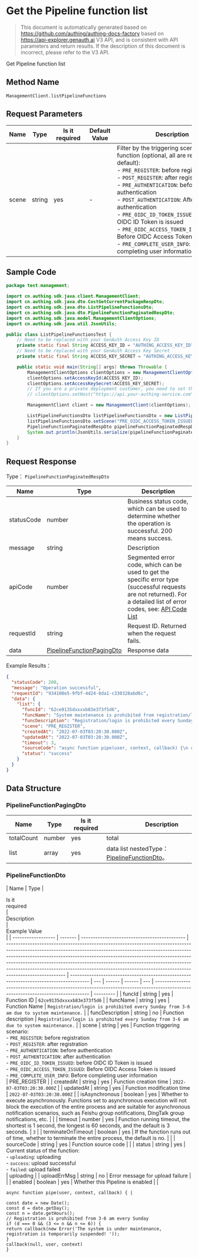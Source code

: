 # Get the Pipeline function list

<!--
Warning ⚠️:
Do not modify this document directly,
https://github.com/Authing/authing-docs-factory
Use this project to generate
-->

<LastUpdated />

> This document is automatically generated based on https://github.com/authing/authing-docs-factory based on https://api-explorer.genauth.ai V3 API, and is consistent with API parameters and return results. If the description of this document is incorrect, please refer to the V3 API.

Get Pipeline function list

## Method Name

`ManagementClient.listPipelineFunctions`

## Request Parameters

| Name  | Type   | <div style="width:80px">Is it required</div> | <div style="width:60px">Default Value</div> | <div style="width:300px">Description</div>                                                                                                                                                                                                                                                                                                                                                                                                                                                | <div style="width:200px">Example Value</div> |
| ----- | ------ | -------------------------------------------- | ------------------------------------------- | ----------------------------------------------------------------------------------------------------------------------------------------------------------------------------------------------------------------------------------------------------------------------------------------------------------------------------------------------------------------------------------------------------------------------------------------------------------------------------------------- | -------------------------------------------- |
| scene | string | yes                                          | -                                           | Filter by the triggering scene of the function (optional, all are returned by default):<br>- `PRE_REGISTER`: before registration<br>- `POST_REGISTER`: after registration<br>- `PRE_AUTHENTICATION`: before authentication<br>- `POST_AUTHENTICATION`: After authentication<br>- `PRE_OIDC_ID_TOKEN_ISSUED`: Before OIDC ID Token is issued<br>- `PRE_OIDC_ACCESS_TOKEN_ISSUED`: Before OIDC Access Token is issued<br>- `PRE_COMPLETE_USER_INFO`: Before completing user information<br> | `PRE_REGISTER`                               |

## Sample Code

```java
package test.management;

import cn.authing.sdk.java.client.ManagementClient;
import cn.authing.sdk.java.dto.CostGetCurrentPackageRespDto;
import cn.authing.sdk.java.dto.ListPipelineFunctionsDto;
import cn.authing.sdk.java.dto.PipelineFunctionPaginatedRespDto;
import cn.authing.sdk.java.model.ManagementClientOptions;
import cn.authing.sdk.java.util.JsonUtils;

public class ListPipelineFunctionsTest {
    // Need to be replaced with your GenAuth Access Key ID
    private static final String ACCESS_KEY_ID = "AUTHING_ACCESS_KEY_ID";
    // Need to be replaced with your GenAuth Access Key Secret
    private static final String ACCESS_KEY_SECRET = "AUTHING_ACCESS_KEY_SECRET";

    public static void main(String[] args) throws Throwable {
        ManagementClientOptions clientOptions = new ManagementClientOptions();
        clientOptions.setAccessKeyId(ACCESS_KEY_ID);
        clientOptions.setAccessKeySecret(ACCESS_KEY_SECRET);
        // If you are a private deployment customer, you need to set the GenAuth service domain name
        // clientOptions.setHost("https://api.your-authing-service.com");

        ManagementClient client = new ManagementClient(clientOptions);

        ListPipelineFunctionsDto listPipelineFunctionsDto = new ListPipelineFunctionsDto();
        listPipelineFunctionsDto.setScene("PRE_OIDC_ACCESS_TOKEN_ISSUED");
        PipelineFunctionPaginatedRespDto pipelineFunctionPaginatedRespDto = client.listPipelineFunctions(listPipelineFunctionsDto);
        System.out.println(JsonUtils.serialize(pipelineFunctionPaginatedRespDto));
    }
}

```

## Request Response

Type： `PipelineFunctionPaginatedRespDto`

| Name       | Type                                                               | Description                                                                                                                                                                                                                                                                                                                                    |
| ---------- | ------------------------------------------------------------------ | ---------------------------------------------------------------------------------------------------------------------------------------------------------------------------------------------------------------------------------------------------------------------------------------------------------------------------------------------- |
| statusCode | number                                                             | Business status code, which can be used to determine whether the operation is successful. 200 means success.                                                                                                                                                                                                                                   |
| message    | string                                                             | Description                                                                                                                                                                                                                                                                                                                                    |
| apiCode    | number                                                             | Segmented error code, which can be used to get the specific error type (successful requests are not returned). For a detailed list of error codes, see: [API Code List](https://api-explorer.genauth.ai/?tag=group/%E5%BC%80%E5%8F%91%E5%87%86%E5%A4%87#tag/%E5%BC%80%E5%8F%91%E5%87%86%E5%A4%87/%E9%94%99%E8%AF%AF%E5%A4%84%E7%90%86/apiCode) |
| requestId  | string                                                             | Request ID. Returned when the request fails.                                                                                                                                                                                                                                                                                                   |
| data       | <a href="#PipelineFunctionPagingDto">PipelineFunctionPagingDto</a> | Response data                                                                                                                                                                                                                                                                                                                                  |

Example Results：

```json
{
  "statusCode": 200,
  "message": "Operation successful",
  "requestId": "934108e5-9fbf-4d24-8da1-c330328abd6c",
  "data": {
    "list": {
      "funcId": "62ce9135dxxxxb83e373f5d6",
      "funcName": "System maintenance is prohibited from registration/login every Sunday morning from 3 to 6 am",
      "funcDescription": "Registration/login is prohibited every Sunday from 3-6 am due to system maintenance.",
      "scene": "PRE_REGISTER",
      "createdAt": "2022-07-03T03:20:30.000Z",
      "updatedAt": "2022-07-03T03:20:30.000Z",
      "timeout": 3,
      "sourceCode": "async function pipe(user, context, callback) {\n const date = new Date();\n const d = date.getDay();\n const n = date.getHours();\n // Registration is prohibited between 3-6 a.m. every Sunday\n if (d === 0 && (3 <= n && n <= 6)) {\n return callback(new Error('System maintenance, registration temporarily suspended!'));\n }\n callback(null, user, context)\n}",
      "status": "success"
    }
  }
}
```

## Data Structure

### <a id="PipelineFunctionPagingDto"></a> PipelineFunctionPagingDto

| Name       | Type   | <div style="width:80px">Is it required</div> | <div style="width:300px">Description</div>                                     | <div style="width:200px">Example Value</div> |
| ---------- | ------ | -------------------------------------------- | ------------------------------------------------------------------------------ | -------------------------------------------- |
| totalCount | number | yes                                          | total                                                                          |                                              |
| list       | array  | yes                                          | data list nestedType：<a href="#PipelineFunctionDto">PipelineFunctionDto</a>。 |                                              |

### <a id="PipelineFunctionDto"></a> PipelineFunctionDto

| Name               | Type    | <div style="width:80px">Is it required</div> | <div style="width:300px">Description</div>                                                                                                                                                                                                                                                                                                                                                                                      | <div style="width:200px">Example Value</div>                                           |
| ------------------ | ------- | -------------------------------------------- | ------------------------------------------------------------------------------------------------------------------------------------------------------------------------------------------------------------------------------------------------------------------------------------------------------------------------------------------------------------------------------------------------------------------------------- | -------------------------------------------------------------------------------------- | --- | ------ | ------ | --- | -------------------------------------------------------------------------------------------------------------------------------- | --------- |
| funcId             | string  | yes                                          | Function ID                                                                                                                                                                                                                                                                                                                                                                                                                     | `62ce9135dxxxxb83e373f5d6`                                                             |
| funcName           | string  | yes                                          | Function Name                                                                                                                                                                                                                                                                                                                                                                                                                   | `Registration/login is prohibited every Sunday from 3-6 am due to system maintenance.` |
| funcDescription    | string  | no                                           | Function description                                                                                                                                                                                                                                                                                                                                                                                                            | `Registration/login is prohibited every Sunday from 3-6 am due to system maintenance.` |
| scene              | string  | yes                                          | Function triggering scenario:<br>- `PRE_REGISTER`: before registration<br>- `POST_REGISTER`: after registration<br>- `PRE_AUTHENTICATION`: before authentication<br>- `POST_AUTHENTICATION`: after authentication<br>- `PRE_OIDC_ID_TOKEN_ISSUED`: before OIDC ID Token is issued<br>- `PRE_OIDC_ACCESS_TOKEN_ISSUED`: Before OIDC Access Token is issued<br>- `PRE_COMPLETE_USER_INFO`: Before completing user information<br> | PRE_REGISTER                                                                           |
| createdAt          | string  | yes                                          | Function creation time                                                                                                                                                                                                                                                                                                                                                                                                          | `2022-07-03T03:20:30.000Z`                                                             |
| updatedAt          | string  | yes                                          | Function modification time                                                                                                                                                                                                                                                                                                                                                                                                      | `2022-07-03T03:20:30.000Z`                                                             |
| isAsynchronous     | boolean | yes                                          | Whether to execute asynchronously. Functions set to asynchronous execution will not block the execution of the entire process and are suitable for asynchronous notification scenarios, such as Feishu group notifications, DingTalk group notifications, etc.                                                                                                                                                                  |                                                                                        |
| timeout            | number  | yes                                          | Function running timeout, the shortest is 1 second, the longest is 60 seconds, and the default is 3 seconds.                                                                                                                                                                                                                                                                                                                    | `3`                                                                                    |
| terminateOnTimeout | boolean | yes                                          | If the function runs out of time, whether to terminate the entire process, the default is no.                                                                                                                                                                                                                                                                                                                                   |                                                                                        |
| sourceCode         | string  | yes                                          | Function source code                                                                                                                                                                                                                                                                                                                                                                                                            |                                                                                        |     | status | string | yes | Current status of the function: <br>- `uploading`: uploading<br>- `success`: upload successful<br>- `failed`: upload failed <br> | uploading |
| uploadErrMsg       | string  | no                                           | Error message for upload failure                                                                                                                                                                                                                                                                                                                                                                                                |                                                                                        |
| enabled            | boolean | yes                                          | Whether this Pipeline is enabled                                                                                                                                                                                                                                                                                                                                                                                                |                                                                                        |

```
async function pipe(user, context, callback) { |

const date = new Date();
const d = date.getDay();
const n = date.getHours();
// Registration is prohibited from 3-6 am every Sunday
if (d === 0 && (3 <= n && n <= 6)) {
return callback(new Error('The system is under maintenance, registration is temporarily suspended! '));
}
callback(null, user, context)
}
```
